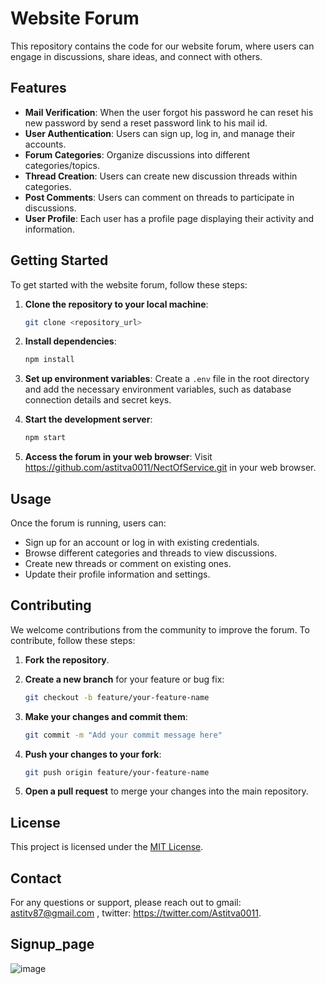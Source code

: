 # Website Forum

This repository contains the code for our website forum, where users can engage in discussions, share ideas, and connect with others.

## Features
- **Mail Verification**: When the user forgot his password he can reset his new password by send a reset password link to his mail id.
- **User Authentication**: Users can sign up, log in, and manage their accounts.
- **Forum Categories**: Organize discussions into different categories/topics.
- **Thread Creation**: Users can create new discussion threads within categories.
- **Post Comments**: Users can comment on threads to participate in discussions.
- **User Profile**: Each user has a profile page displaying their activity and information.

## Getting Started

To get started with the website forum, follow these steps:

1. **Clone the repository to your local machine**:
    ```sh
    git clone <repository_url>
    ```

2. **Install dependencies**:
    ```sh
    npm install
    ```

3. **Set up environment variables**:
    Create a `.env` file in the root directory and add the necessary environment variables, such as database connection details and secret keys.

4. **Start the development server**:
    ```sh
    npm start
    ```

5. **Access the forum in your web browser**:
    Visit https://github.com/astitva0011/NectOfService.git in your web browser.

## Usage

Once the forum is running, users can:

- Sign up for an account or log in with existing credentials.
- Browse different categories and threads to view discussions.
- Create new threads or comment on existing ones.
- Update their profile information and settings.

## Contributing

We welcome contributions from the community to improve the forum. To contribute, follow these steps:

1. **Fork the repository**.
2. **Create a new branch** for your feature or bug fix:
    ```sh
    git checkout -b feature/your-feature-name
    ```

3. **Make your changes and commit them**:
    ```sh
    git commit -m "Add your commit message here"
    ```

4. **Push your changes to your fork**:
    ```sh
    git push origin feature/your-feature-name
    ```

5. **Open a pull request** to merge your changes into the main repository.

## License

This project is licensed under the [MIT License](LICENSE).

## Contact

For any questions or support, please reach out to gmail: astitv87@gmail.com , twitter: https://twitter.com/Astitva0011.

## Signup_page

![image](https://github.com/astitva0011/NectOfService/assets/113434018/b3b4fa36-1779-4c5c-a8fe-ebd5d36c55fb)


